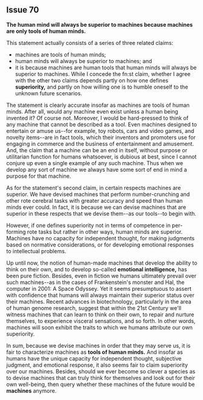 
Issue 70
---------------------------

**The human mind will always be superior to machines because machines are only tools of
human minds.**

This statement actually consists of a series of three related claims:
* machines are tools of human minds;
* human minds will always be superior to machines; and
* it is because
machines are human tools that human minds will always be superior to machines. While I
concede the fn:st claim, whether I agree with the other two claims depends partly on how one
defines **superiority,** and partly on how willing one is to humble oneself to the unknown future
scenarios.

The statement is clearly accurate insofar as machines are tools of human minds. After all,
would any machine even exist unless a human being invented it? Of course not. Moreover, I
would be hard-pressed to think of any machine that cannot be described as a tool. Even
machines designed to entertain or amuse us--for example, toy robots, cars and video games,
and novelty items--are in fact tools, which their inventors and promoters use for engaging in
commerce and the business of entertainment and amusement. And, the claim that a machine
can be an end in itself, without purpose or utilitarian function for humans whatsoever, is
dubious at best, since I cannot conjure up even a single example of any such machine. Thus
when we develop any sort of machine we always have some sort of end in mind a purpose for
that machine.

As for the statement's second claim, in certain respects machines are superior. We have
devised machines that perform number-crunching and other rote cerebral tasks with greater
accuracy and speed than human minds ever could. In fact, it is because we can devise
machines that are superior in these respects that we devise them--as our tools--to begin with.

However, if one defines superiority not in terms of competence in per-forming rote tasks but
rather in other ways, human minds are superior. Machines have no capacity for independent
thought, for making judgments based on normative considerations, or for developing
emotional responses to intellectual problems.

Up until now, the notion of human-made machines that develop the ability to think on their
own, and to develop so-called **emotional intelligence,** has been pure fiction. Besides, even in
fiction we humans ultimately prevail over such machines--as in the cases of Frankenstein's
monster and Hal, the computer in 2001: A Space Odyssey. Yet it seems presumptuous to
assert with confidence that humans will always maintain their superior status over their
machines. Recent advances in biotechnology, particularly in the area of human genome
research, suggest that within the 21st Century we'll witness machines that can learn to think on
their own, to repair and nurture themselves, to experience visceral sensations, and so forth. In
other words, machines will soon exhibit the traits to which we humans attribute our own
superiority.

In sum, because we devise machines in order that they may serve us, it is fair to
characterize machines as **tools of human minds.** And insofar as humans have the unique
capacity for independent thought, subjective judgment, and emotional response, it also seems
fair to claim superiority over our machines. Besides, should we ever become so clever a
species as to devise machines that can truly think for themselves and look out for their own
well-being, then query whether these machines of the future would be **machines** anymore.


